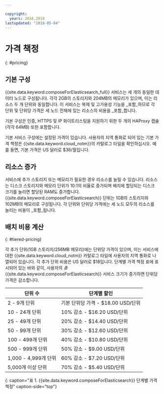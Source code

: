 ```yaml
---

copyright:
  years: 2016,2018
lastupdated: "2018-05-04"
---
```


# 가격 책정
{: #pricing}

## 기본 구성

{{site.data.keyword.composeForElasticsearch_full}} 서비스는 세 개의 동일한 데이터 노드로 구성됩니다. 각각 2GB의 스토리지와 204MB의 메모리가 있으며, 이는 리소스 두 개 단위와 동일합니다. 이 서비스는 복제 및 고가용성 기능을 _포함_하므로 각 단위 및 단위당 가격은 세 노드 전체에 있는 리소스의 비용을 _포함_합니다.

기본 구성은 인증, HTTPS 및 IP 화이트리스팅을 지원하기 위한 두 개의 HAProxy 캡슐(각각 64MB) 또한 포함합니다. 

기본 서비스 구성에는 설정된 가격이 있습니다. 사용자의 지역 통화로 되어 있는 기본 가격 책정은 {{site.data.keyword.cloud_notm}}의 카탈로그 타일을 확인하십시오. 예를 들면, 기본 가격은 US 달러로 $36/월입니다.

## 리소스 증가

서비스에 추가 스토리지 또는 메모리가 필요한 경우 리소스를 늘릴 수 있습니다. 리소스는 디스크 스토리지와 메모리 단위가 10:1의 비율로 증가되며 배치에 할당되는 디스크 크기를 늘리면 할당된 RAM도 증가합니다. {{site.data.keyword.composeForElasticsearch}} 단위는 1GB의 스토리지와 102MB의 메모리로 구성됩니다. 각 단위와 단위당 가격에는 세 노드 모두의 리소스를 늘리는 비용이 _포함_됩니다.

## 배치 비용 계산
{: #tiered-pricing}

각 추가 단위(1GB 스토리지/256MB 메모리)에는 단위당 가격이 있으며, 이는 서비스에 대한 {{site.data.keyword.cloud_notm}} 카탈로그 타일에 사용자의 지역 통화로 나열되어 있습니다. 각 추가 단위 비용은 US 달러로 $18입니다. 단계별 가격 책정 표에 표시되어 있는 바와 같이, 사용자의 _총_ {{site.data.keyword.composeForElasticsearch}} 서비스 크기가 증가하면 단위당 가격은 감소합니다.

단위 수|단계별 할인
----------|-----------
2 - 9개 단위|기본 단위당 가격 - $18.00 USD/단위
10 - 24개 단위|10% 감소 - $16.20 USD/단위
25 - 49개 단위|20% 감소 - $14.40 USD/단위
50 - 99개 단위|30% 감소 - $12.60 USD/단위
100 - 499개 단위|40% 감소 - $10.80 USD/단위
500 - 999개 단위|50% 감소 - $9.00 USD/단위
1,000 - 4,999개 단위|60% 감소 - $7.20 USD/단위
5,000개 이상 단위|70% 감소 - $5.40 USD/단위
{: caption="표 1. {{site.data.keyword.composeForElasticsearch}} 단계별 가격 책정" caption-side="top"}

